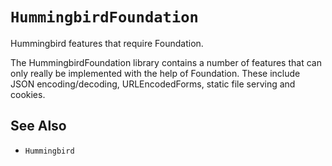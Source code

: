 # ``HummingbirdFoundation``

Hummingbird features that require Foundation.

The HummingbirdFoundation library contains a number of features that can only really be implemented with the help of Foundation. These include JSON encoding/decoding, URLEncodedForms, static file serving and cookies.

## See Also

- ``Hummingbird``

